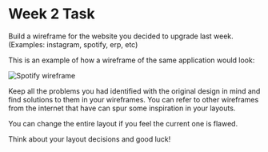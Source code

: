 # Week 2 Task

Build a wireframe for the website you decided to upgrade last week. (Examples: instagram, spotify, erp, etc)

This is an example of how a wireframe of the same application would look:

![Spotify wireframe](https://miro.medium.com/v2/resize:fit:1400/1*mCQCUA6Qa_IqsIQ96MGV5Q.png)

Keep all the problems you had identified with the original design in mind and find solutions to them in your wireframes. You can refer to other wireframes from the internet that have can spur some inspiration in your layouts.

You can change the entire layout if you feel the current one is flawed.

Think about your layout decisions and good luck!
